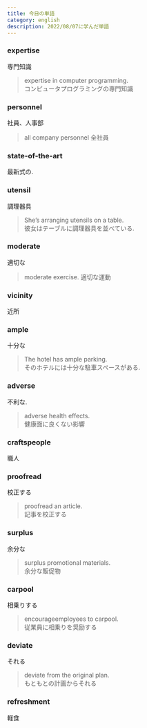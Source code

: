 ```yaml
---
title: 今日の単語
category: english
description: 2022/08/07に学んだ単語
---
```


### expertise
専門知識
> expertise in computer programming.  
> コンピュータプログラミングの専門知識

### personnel
社員、人事部
> all company personnel
> 全社員

### state-of-the-art
最新式の.  

### utensil
調理器具
> She’s arranging utensils on a table.  
> 彼女はテーブルに調理器具を並べている.  

### moderate
適切な
> moderate exercise. 
> 適切な運動

### vicinity
近所

### ample
十分な
> The hotel has ample parking.  
> そのホテルには十分な駐車スペースがある.  

### adverse
不利な.  
> adverse health effects.   
> 健康面に良くない影響

### craftspeople
職人

### proofread
校正する
> proofread an article.  
> 記事を校正する

### surplus
余分な
> surplus promotional materials.  
> 余分な販促物

### carpool
相乗りする
> encourageemployees to carpool.  
> 従業員に相乗りを奨励する

### deviate
それる
> deviate from the original plan.  
> もともとの計画からそれる

### refreshment
軽食

